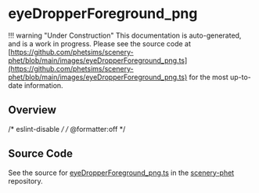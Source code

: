 # eyeDropperForeground_png

!!! warning "Under Construction"
    This documentation is auto-generated, and is a work in progress. Please see the source code at
    [https://github.com/phetsims/scenery-phet/blob/main/images/eyeDropperForeground_png.ts](https://github.com/phetsims/scenery-phet/blob/main/images/eyeDropperForeground_png.ts) for the most up-to-date information.

## Overview

/* eslint-disable */
/* @formatter:off */



## Source Code

See the source for [eyeDropperForeground_png.ts](https://github.com/phetsims/scenery-phet/blob/main/images/eyeDropperForeground_png.ts) in the [scenery-phet](https://github.com/phetsims/scenery-phet) repository.
